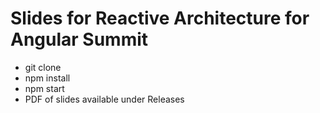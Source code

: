 # Slides for Reactive Architecture for Angular Summit

* git clone
* npm install
* npm start
* PDF of slides available under Releases

